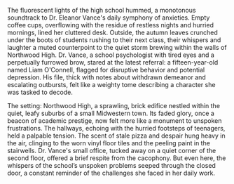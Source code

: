 The fluorescent lights of the high school hummed, a monotonous soundtrack to Dr. Eleanor Vance's daily symphony of anxieties.  Empty coffee cups, overflowing with the residue of restless nights and hurried mornings, lined her cluttered desk.  Outside, the autumn leaves crunched under the boots of students rushing to their next class, their whispers and laughter a muted counterpoint to the quiet storm brewing within the walls of Northwood High.  Dr. Vance, a school psychologist with tired eyes and a perpetually furrowed brow, stared at the latest referral:  a fifteen-year-old named Liam O'Connell, flagged for disruptive behavior and potential depression.  His file, thick with notes about withdrawn demeanor and escalating outbursts, felt like a weighty tome describing a character she was tasked to decode.

The setting: Northwood High, a sprawling, brick edifice nestled within the quiet, leafy suburbs of a small Midwestern town.  Its faded glory, once a beacon of academic prestige, now felt more like a monument to unspoken frustrations.  The hallways, echoing with the hurried footsteps of teenagers, held a palpable tension. The scent of stale pizza and despair hung heavy in the air, clinging to the worn vinyl floor tiles and the peeling paint in the stairwells.  Dr. Vance's small office, tucked away on a quiet corner of the second floor, offered a brief respite from the cacophony. But even here, the whispers of the school’s unspoken problems seeped through the closed door, a constant reminder of the challenges she faced in her daily work.

